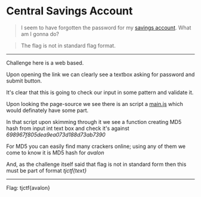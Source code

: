 # Central Savings Account

> I seem to have forgotten the password for my [savings account](Central%20Savings%20Account.html). What am I gonna do?

> The flag is not in standard flag format.

------
Challenge here is a web based.

Upon opening the link we can clearly see a textbox asking for password and submit button.

It's clear that this is going to check our input in some pattern and validate it.

Upon looking the page-source we see there is an script a [main.js](main.js) which would definately have some part.

In that script upon skimming through it we see a function creating MD5 hash from input int text box and check it's against *698967f805dea9ea073d188d73ab7390*

For MD5 you can easily find many crackers online; using any of them we come to know it is MD5 hash for *avalon*

And, as the challenge itself said that flag is not in standard form then this must be part of format *tjctf{_text_}*

------
Flag: tjctf{avalon}
